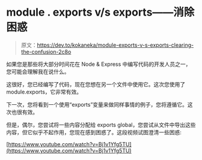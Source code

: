 # module . exports v/s exports——消除困惑

> 原文：<https://dev.to/kokaneka/module-exports-v-s-exports-clearing-the-confusion-2c8o>

如果您是那些将大部分时间花在 Node & Express 中编写代码的开发人员之一，您可能会理解我在说什么。

这很好，您已经编写了代码，现在您想在另一个文件中使用它。这次您使用了 module.exports，它非常有效。

下一次，您将看到一个使用“exports”变量来做同样事情的例子，您将遵循它。这次也很有效。

但是，偶尔，您尝试将一些内容分配给 exports global，您尝试从文件中导出这些内容，但它似乎不起作用，您现在感到困惑了。这段视频试图澄清一些困惑:

[https://www.youtube.com/watch?v=Bj1v1Yfg5TU](https://www.youtube.com/watch?v=Bj1v1Yfg5TU)